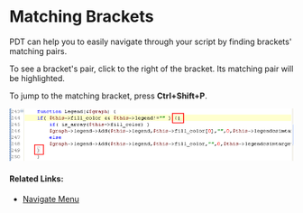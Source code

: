 # Matching Brackets

<!--context:matching_brackets-->

PDT can help you to easily navigate through your script by finding brackets' matching pairs.

To see a bracket's pair, click to the right of the bracket. Its matching pair will be highlighted.

To jump to the matching bracket, press **Ctrl+Shift+P**.

![matching_bracket.png](images/matching_bracket.png "matching_bracket.png")

<!--links-start-->

#### Related Links:

 * [Navigate Menu](../032-reference/016-menus/040-navigate.md)

<!--links-end-->
